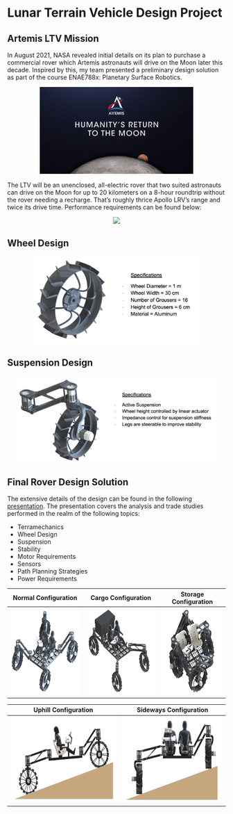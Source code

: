 
# Lunar Terrain Vehicle Design Project


## Artemis LTV Mission

In August 2021, NASA revealed initial details on its plan to purchase a commercial rover which Artemis astronauts will drive on the Moon later this decade. Inspired by this, my team presented a preliminary design solution as part of the course ENAE788x: Planetary Surface Robotics.

<p align="center">
  <img src = "Figures/ArtemisProject.jpg" height = "200" >   
  <!--- <img src = "Figures/artemis_rover_pic.png" height = "200" > -->
</p>

The LTV will be an unenclosed, all-electric rover that two suited astronauts can drive on the Moon for up to 20 kilometers on a 8-hour roundtrip without the rover needing a recharge. That’s roughly thrice Apollo LRV’s range and twice its drive time. Performance requirements can be found below:

<!---
 Two suited crew members plus 500 kg of cargo
- Max speed of 15 km/h
- Traverse 20 km on a single charge
- Survive 100 hours of polar nighttime
- Should be able to climb a 15 deg slope
- Support 8 hours of EVA -->


<p align="center">
  <img src = "https://substackcdn.com/image/fetch/f_auto,q_auto:good,fl_progressive:steep/https%3A%2F%2Fbucketeer-e05bbc84-baa3-437e-9518-adb32be77984.s3.amazonaws.com%2Fpublic%2Fimages%2F8f4c28c1-f4ea-4164-b6d9-be14f6961610_2640x1500.jpeg" height = "500" >  
</p>


## Wheel Design

<p align="center">
  <img src = "Figures/wheel_design.png" height = "200" >
</p>

## Suspension Design

<p align="center">
  <img src = "Figures/suspension_design.png" height = "200" >
</p>

## Final Rover Design Solution

The extensive details of the design can be found in the following [presentation](ENAE788x_TermProject_LTV.pdf). The presentation covers the analysis and trade studies performed in the realm of the following topics:

- Terramechanics 
- Wheel Design
- Suspension
- Stability
- Motor Requirements
- Sensors 
- Path Planning Strategies
- Power Requirements 


| Normal Configuration  |  Cargo Configuration | Storage Configuration |
:-------------------------:|:-------------------------:|:-------------------------:
<img src = "Figures/normal_config.png" height = "200" > |  <img src = "Figures/cargo_config.png" height = "200" > | <img src = "Figures/storage_config.png" height = "200" > 


Uphill Configuration  |  Sideways Configuration 
:-------------------------:|:-------------------------:
<img src = "Figures/uphill_config.png" height = "200" > |  <img src = "Figures/sideway_config.png" height = "200" > 

